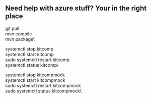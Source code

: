 ## Need help with azure stuff? Your in the right place

git pull \
mvn compile\
mvn package\

systemctl stop kitcomp\
systemctl start kitcomp\
sudo systemctl restart kitcomp\
systemctl status kitcomp\

systemctl stop kitcompmock\
systemctl start kitcompmock\
sudo systemctl restart kitcompmock\
sudo systemctl status kitcompmock\

